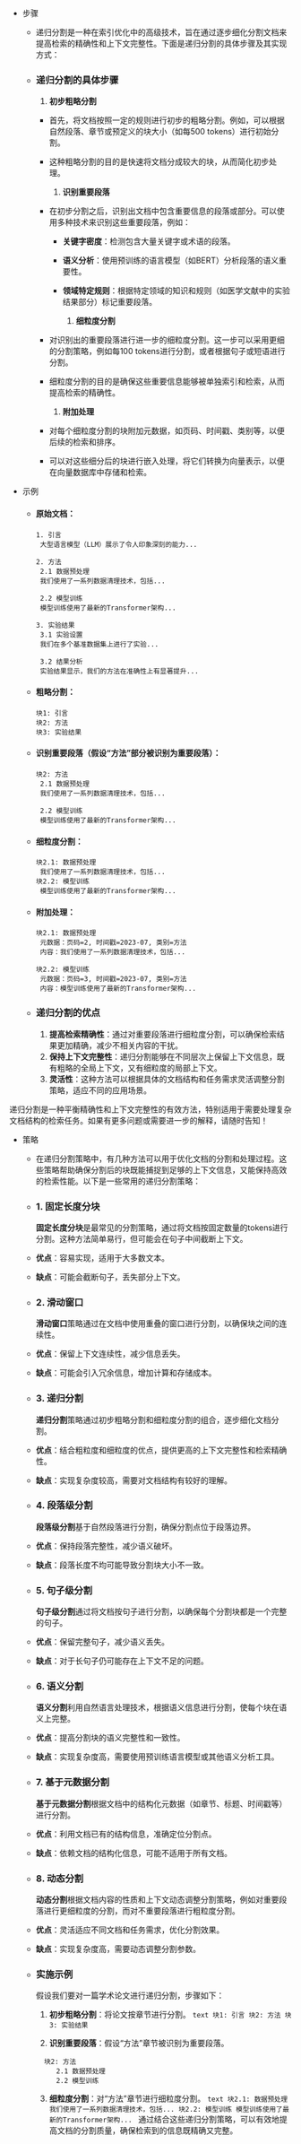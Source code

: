 - 步骤
	- 递归分割是一种在索引优化中的高级技术，旨在通过逐步细化分割文档来提高检索的精确性和上下文完整性。下面是递归分割的具体步骤及其实现方式：
	- ### 递归分割的具体步骤
	      
		1. **初步粗略分割**

		- 首先，将文档按照一定的规则进行初步的粗略分割。例如，可以根据自然段落、章节或预定义的块大小（如每500 tokens）进行初始分割。
		- 这种粗略分割的目的是快速将文档分成较大的块，从而简化初步处理。
		      
			1. **识别重要段落**

		- 在初步分割之后，识别出文档中包含重要信息的段落或部分。可以使用多种技术来识别这些重要段落，例如：
			- **关键字密度**：检测包含大量关键字或术语的段落。
			- **语义分析**：使用预训练的语言模型（如BERT）分析段落的语义重要性。
			- **领域特定规则**：根据特定领域的知识和规则（如医学文献中的实验结果部分）标记重要段落。
			      
				1. **细粒度分割**

		- 对识别出的重要段落进行进一步的细粒度分割。这一步可以采用更细的分割策略，例如每100 tokens进行分割，或者根据句子或短语进行分割。
		- 细粒度分割的目的是确保这些重要信息能够被单独索引和检索，从而提高检索的精确性。
		      
			1. **附加处理**

		- 对每个细粒度分割的块附加元数据，如页码、时间戳、类别等，以便后续的检索和排序。
		- 可以对这些细分后的块进行嵌入处理，将它们转换为向量表示，以便在向量数据库中存储和检索。
- 示例
	- #### 原始文档：
	  ```
	  1. 引言
	   大型语言模型（LLM）展示了令人印象深刻的能力...
	  
	  2. 方法
	   2.1 数据预处理
	   我们使用了一系列数据清理技术，包括...
	  
	   2.2 模型训练
	   模型训练使用了最新的Transformer架构...
	  
	  3. 实验结果
	   3.1 实验设置
	   我们在多个基准数据集上进行了实验...
	  
	   3.2 结果分析
	   实验结果显示，我们的方法在准确性上有显著提升...
	  ```
	- #### 粗略分割：
	  ```
	  块1: 引言
	  块2: 方法
	  块3: 实验结果
	  ```
	- #### 识别重要段落（假设“方法”部分被识别为重要段落）：
	  ```
	  块2: 方法
	   2.1 数据预处理
	   我们使用了一系列数据清理技术，包括...
	  
	   2.2 模型训练
	   模型训练使用了最新的Transformer架构...
	  ```
	- #### 细粒度分割：
	  ```
	  块2.1: 数据预处理
	   我们使用了一系列数据清理技术，包括...
	  块2.2: 模型训练
	   模型训练使用了最新的Transformer架构...
	  ```
	- #### 附加处理：
	  ```
	  块2.1: 数据预处理
	   元数据：页码=2, 时间戳=2023-07, 类别=方法
	   内容：我们使用了一系列数据清理技术，包括...
	  
	  块2.2: 模型训练
	   元数据：页码=3, 时间戳=2023-07, 类别=方法
	   内容：模型训练使用了最新的Transformer架构...
	  ```
	- ### 递归分割的优点
	      
		1. **提高检索精确性**：通过对重要段落进行细粒度分割，可以确保检索结果更加精确，减少不相关内容的干扰。
		2. **保持上下文完整性**：递归分割能够在不同层次上保留上下文信息，既有粗略的全局上下文，又有细粒度的局部上下文。
		3. **灵活性**：这种方法可以根据具体的文档结构和任务需求灵活调整分割策略，适应不同的应用场景。  

递归分割是一种平衡精确性和上下文完整性的有效方法，特别适用于需要处理复杂文档结构的检索任务。如果有更多问题或需要进一步的解释，请随时告知！

- 策略
	- 在递归分割策略中，有几种方法可以用于优化文档的分割和处理过程。这些策略帮助确保分割后的块既能捕捉到足够的上下文信息，又能保持高效的检索性能。以下是一些常用的递归分割策略：
	- ### 1. 固定长度分块
	      
	  **固定长度分块**是最常见的分割策略，通过将文档按固定数量的tokens进行分割。这种方法简单易行，但可能会在句子中间截断上下文。  
	- **优点**：容易实现，适用于大多数文本。
	- **缺点**：可能会截断句子，丢失部分上下文。
	- ### 2. 滑动窗口
	      
	  **滑动窗口**策略通过在文档中使用重叠的窗口进行分割，以确保块之间的连续性。  
	- **优点**：保留上下文连续性，减少信息丢失。
	- **缺点**：可能会引入冗余信息，增加计算和存储成本。
	- ### 3. 递归分割
	      
	  **递归分割**策略通过初步粗略分割和细粒度分割的组合，逐步细化文档分割。  
	- **优点**：结合粗粒度和细粒度的优点，提供更高的上下文完整性和检索精确性。
	- **缺点**：实现复杂度较高，需要对文档结构有较好的理解。
	- ### 4. 段落级分割
	      
	  **段落级分割**基于自然段落进行分割，确保分割点位于段落边界。  
	- **优点**：保持段落完整性，减少语义破坏。
	- **缺点**：段落长度不均可能导致分割块大小不一致。
	- ### 5. 句子级分割
	      
	  **句子级分割**通过将文档按句子进行分割，以确保每个分割块都是一个完整的句子。  
	- **优点**：保留完整句子，减少语义丢失。
	- **缺点**：对于长句子仍可能存在上下文不足的问题。
	- ### 6. 语义分割
	      
	  **语义分割**利用自然语言处理技术，根据语义信息进行分割，使每个块在语义上完整。  
	- **优点**：提高分割块的语义完整性和一致性。
	- **缺点**：实现复杂度高，需要使用预训练语言模型或其他语义分析工具。
	- ### 7. 基于元数据分割
	      
	  **基于元数据分割**根据文档中的结构化元数据（如章节、标题、时间戳等）进行分割。  
	- **优点**：利用文档已有的结构信息，准确定位分割点。
	- **缺点**：依赖文档的结构化信息，可能不适用于所有文档。
	- ### 8. 动态分割
	      
	  **动态分割**根据文档内容的性质和上下文动态调整分割策略，例如对重要段落进行更细粒度的分割，而对不重要段落进行粗粒度分割。  
	- **优点**：灵活适应不同文档和任务需求，优化分割效果。
	- **缺点**：实现复杂度高，需要动态调整分割参数。
	- ### 实施示例
	      
	  假设我们要对一篇学术论文进行递归分割，步骤如下：  
	      
		1. **初步粗略分割**：将论文按章节进行分割。
		  ```text
块1: 引言
块2: 方法
块3: 实验结果
		  ```

	  2. **识别重要段落**：假设“方法”章节被识别为重要段落。  
	  ```text
	    块2: 方法
	       2.1 数据预处理
	       2.2 模型训练
	  ```
		3. **细粒度分割**：对“方法”章节进行细粒度分割。
		  ```text
块2.1: 数据预处理
我们使用了一系列数据清理技术，包括...
块2.2: 模型训练
模型训练使用了最新的Transformer架构...
		  ```
通过结合这些递归分割策略，可以有效地提高文档的分割质量，确保检索到的信息既精确又完整。